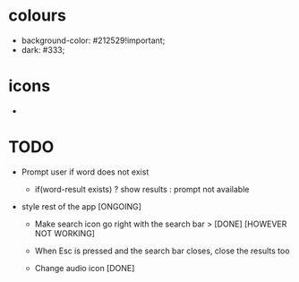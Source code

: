 # colours

- background-color: #212529!important;
- dark: #333;

# icons

- <i className="bi bi-search"></i>

# TODO

- Prompt user if word does not exist

  - if(word-result exists) ? show results : prompt not available

- style rest of the app [ONGOING]

  - Make search icon go right with the search bar > [DONE] [HOWEVER NOT WORKING]

  - When Esc is pressed and the search bar closes, close the results too

  - Change audio icon [DONE]
